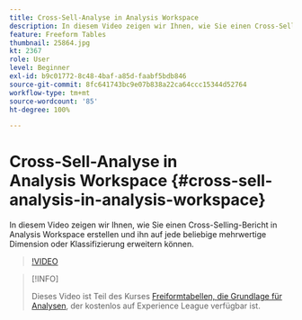 ```yaml
---
title: Cross-Sell-Analyse in Analysis Workspace
description: In diesem Video zeigen wir Ihnen, wie Sie einen Cross-Selling-Bericht in Analysis Workspace erstellen und ihn auf jede beliebige mehrwertige Dimension oder Klassifizierung erweitern können.
feature: Freeform Tables
thumbnail: 25864.jpg
kt: 2367
role: User
level: Beginner
exl-id: b9c01772-8c48-4baf-a85d-faabf5bdb846
source-git-commit: 8fc641743bc9e07b838a22ca64ccc15344d52764
workflow-type: tm+mt
source-wordcount: '85'
ht-degree: 100%

---
```


# Cross-Sell-Analyse in Analysis Workspace {#cross-sell-analysis-in-analysis-workspace}

In diesem Video zeigen wir Ihnen, wie Sie einen Cross-Selling-Bericht in Analysis Workspace erstellen und ihn auf jede beliebige mehrwertige Dimension oder Klassifizierung erweitern können.

>[!VIDEO](https://video.tv.adobe.com/v/25864/?quality=12&learn=on)

>[!INFO]
>
> Dieses Video ist Teil des Kurses [Freiformtabellen, die Grundlage für Analysen](https://experienceleague.adobe.com/?recommended=Analytics-U-1-2020.3&amp;lang=de), der kostenlos auf Experience League verfügbar ist.
